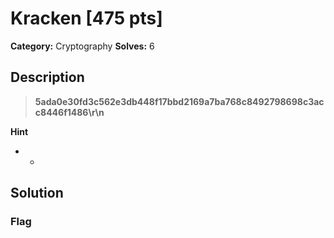# Kracken [475 pts]

**Category:** Cryptography
**Solves:** 6

## Description
>**5ada0e30fd3c562e3db448f17bbd2169a7ba768c8492798698c3acc8446f1486\r\n**

**Hint**
* -

## Solution

### Flag


